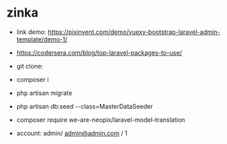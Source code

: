 # zinka

- link demo: https://pixinvent.com/demo/vuexy-bootstrap-laravel-admin-template/demo-1/
- https://codersera.com/blog/top-laravel-packages-to-use/


- git clone:
- composer i
- php artisan migrate
- php artisan db:seed --class=MasterDataSeeder
- composer require we-are-neopix/laravel-model-translation


- account: admin/ admin@admin.com / 1


